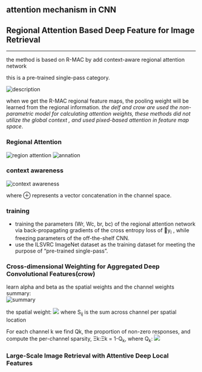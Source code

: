 ## attention mechanism in CNN


## Regional Attention Based Deep Feature for Image Retrieval
---------

the method is based on R-MAC by add context-aware regional attention network

this is a pre-trained single-pass category.

![description](https://user-images.githubusercontent.com/19379550/60946066-d5ee7900-a31f-11e9-9bd5-e4b92b54dcb9.jpg)   

when we get the R-MAC regional feature maps, the pooling weight will be learned from the regional information.
_the delf and crow are used the non-parametric model for calculating attention weights, these methods
did not utilize the global context , and used pixed-based attention in feature map space_.


### Regional Attention


![region attention](https://user-images.githubusercontent.com/19379550/60946663-5366b900-a321-11e9-820b-880ba0a4c357.jpg)
![annation](https://user-images.githubusercontent.com/19379550/60946718-7c874980-a321-11e9-8532-e347b81aeb49.jpg)


### context awareness
![context awareness](https://user-images.githubusercontent.com/19379550/60947025-3383c500-a322-11e9-90c2-e813fe5e2d09.jpg)

where ⊕ represents a vector concatenation in the channel space.

### training    

- training the parameters (Wr, Wc, br, bc) of the regional attention network via back-propagating gradients of the cross 
 entropy loss of 􏰂y<sub>I</sub> , while freezing parameters of the off-the-shelf CNN.
- use the ILSVRC ImageNet dataset as the training dataset for meeting the purpose of “pre-trained single-pass”.



### Cross-dimensional Weighting for Aggregated Deep Convolutional Features(crow)

learn alpha and beta as the spatial weights and the channel weights
summary:   
![summary](https://user-images.githubusercontent.com/19379550/60952131-4059e600-a32d-11e9-8c01-ab3b2295b9a7.jpg)

 the spatial weight:
 ![](https://user-images.githubusercontent.com/19379550/60948521-ab072380-a325-11e9-8d1c-e0a233f4c85c.jpg)
 where S<sub>i</sub><sub>j</sub> is the sum across channel per spatial location
 
 
 
 For each channel k we find Qk, the proportion of non-zero responses, and compute the per-channel sparsity, 
 Ξk:Ξk = 1-Q<sub>k</sub>, where Q<sub>k</sub>:
 ![](https://user-images.githubusercontent.com/19379550/60951311-70a08500-a32b-11e9-8d16-d6f08e1373cb.jpg)
 
 
### Large-Scale Image Retrieval with Attentive Deep Local Features


 
 
 